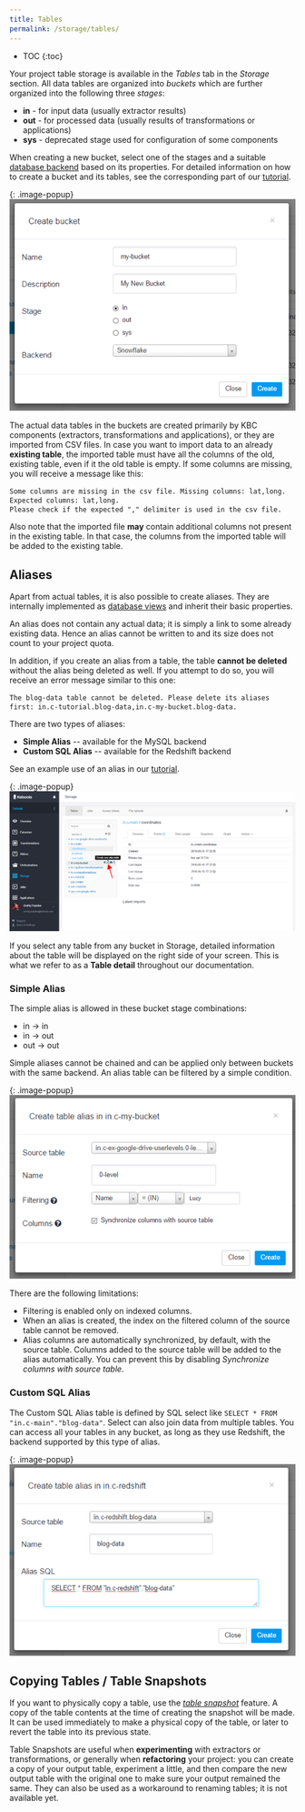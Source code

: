 ```yaml
---
title: Tables
permalink: /storage/tables/
---
```


* TOC
{:toc}

Your project table storage is available in the *Tables* tab in the *Storage* section. All data tables are organized into
*buckets* which are further organized into the following three *stages*:

- **in** - for input data (usually extractor results)
- **out** - for processed data (usually results of transformations or applications)
- **sys** - deprecated stage used for configuration of some components

When creating a new bucket, select one of the stages and a suitable [database backend](/storage/#backends) based on its properties. 
For detailed information on how to create a bucket and its tables, see the corresponding part of our [tutorial](/overview/tutorial/load/).

{: .image-popup}
![Screenshot - Create bucket](/storage/tables/create-bucket.png)

The actual data tables in the buckets are created primarily by KBC components (extractors, transformations and applications), 
or they are imported from CSV files. In case you want to import data to an already **existing table**, 
the imported table must have all the columns of the old, existing table, even if it the old table is empty. 
If some columns are missing, you will receive a message like this:

    Some columns are missing in the csv file. Missing columns: lat,long. Expected columns: lat,long.
    Please check if the expected "," delimiter is used in the csv file.

Also note that the imported file **may** contain additional columns not present in the existing
table. In that case, the columns from the imported table will be added to the existing table.

## Aliases
Apart from actual tables, it is also possible to create aliases. They are internally implemented
as [database views](https://en.wikipedia.org/wiki/View_(SQL)) and inherit their basic properties.

An alias does not contain any actual data; it is simply a link to some already existing data. 
Hence an alias cannot be written to and its size does not count to your project quota. 

In addition, if you create an alias from a table, the table **cannot be deleted** without the alias being deleted as well. 
If you attempt to do so, you will receive an error message similar to this one:

    The blog-data table cannot be deleted. Please delete its aliases first: in.c-tutorial.blog-data,in.c-my-bucket.blog-data.

There are two types of aliases:

- **Simple Alias** -- available for the MySQL backend
- **Custom SQL Alias** -- available for the Redshift backend

See an example use of an alias in our [tutorial](/overview/tutorial/load/googledrive/#aftermath).

{: .image-popup}
![Screenshot - Create alias](/storage/tables/create-alias.png)

If you select any table from any bucket in Storage, detailed information about the table will be displayed on the right side of your screen.
This is what we refer to as a **Table detail** throughout our documentation.

### Simple Alias
The simple alias is allowed in these bucket stage combinations:

- in -> in
- in -> out
- out -> out

Simple aliases cannot be chained and can be applied only between buckets with the same backend. 
An alias table can be filtered by a simple condition.

{: .image-popup}
![Screenshot - Create Simple alias](/storage/tables/create-simple-alias.png)

There are the following limitations:

- Filtering is enabled only on indexed columns. 
- When an alias is created, the index on the filtered column of the source table cannot be removed. 
- Alias columns are automatically synchronized, by default, with the source table. Columns added to the source table will be added to the alias automatically.
You can prevent this by disabling *Synchronize columns with source table*.

### Custom SQL Alias
The Custom SQL Alias table is defined by SQL select like `SELECT * FROM "in.c-main"."blog-data"`.
Select can also join data from multiple tables. You can access all your tables in any bucket, as long as they use Redshift, the backend supported by this type of alias.

{: .image-popup}
![Screenshot - Create Custom alias](/storage/tables/create-custom-alias.png)

## Copying Tables / Table Snapshots
If you want to physically copy a table, use the [*table snapshot*](/overview/tutorial/management/#table-snapshots) feature. 
A copy of the table contents at the time of creating the snapshot will be made. 
It can be used immediately to make a physical copy of the table, or later to revert the table into its previous state.

Table Snapshots are useful when **experimenting** with extractors or transformations, or generally when **refactoring** your project: 
you can create a copy of your output table, experiment a little, and then compare the new output table with the original one to make sure your output remained the same.
They can also be used as a workaround to renaming tables; it is not available yet.
